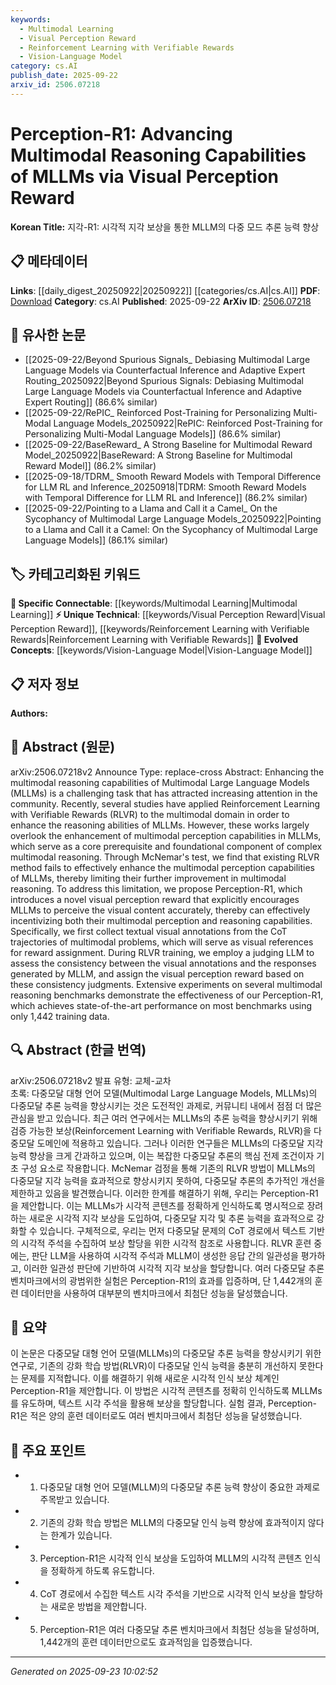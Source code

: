 ```yaml
---
keywords:
  - Multimodal Learning
  - Visual Perception Reward
  - Reinforcement Learning with Verifiable Rewards
  - Vision-Language Model
category: cs.AI
publish_date: 2025-09-22
arxiv_id: 2506.07218
---
```


<!-- KEYWORD_LINKING_METADATA:
{
  "processed_timestamp": "2025-09-23T10:02:52.706437",
  "vocabulary_version": "1.0",
  "selected_keywords": [
    "Multimodal Learning",
    "Visual Perception Reward",
    "Reinforcement Learning with Verifiable Rewards",
    "Vision-Language Model"
  ],
  "rejected_keywords": [],
  "similarity_scores": {
    "Multimodal Learning": 0.82,
    "Visual Perception Reward": 0.78,
    "Reinforcement Learning with Verifiable Rewards": 0.77,
    "Vision-Language Model": 0.8
  },
  "extraction_method": "AI_prompt_based",
  "budget_applied": true,
  "candidates_json": {
    "candidates": [
      {
        "surface": "Multimodal Large Language Models",
        "canonical": "Multimodal Learning",
        "aliases": [
          "MLLMs"
        ],
        "category": "specific_connectable",
        "rationale": "Links to the concept of integrating multiple modalities in language models, which is crucial for advanced reasoning tasks.",
        "novelty_score": 0.45,
        "connectivity_score": 0.88,
        "specificity_score": 0.7,
        "link_intent_score": 0.82
      },
      {
        "surface": "Visual Perception Reward",
        "canonical": "Visual Perception Reward",
        "aliases": [
          "Perception-R1"
        ],
        "category": "unique_technical",
        "rationale": "Introduces a novel concept specifically designed to enhance visual perception in multimodal models.",
        "novelty_score": 0.75,
        "connectivity_score": 0.65,
        "specificity_score": 0.8,
        "link_intent_score": 0.78
      },
      {
        "surface": "Reinforcement Learning with Verifiable Rewards",
        "canonical": "Reinforcement Learning with Verifiable Rewards",
        "aliases": [
          "RLVR"
        ],
        "category": "unique_technical",
        "rationale": "A specific technique applied to improve reasoning in multimodal models, relevant for linking advanced learning methods.",
        "novelty_score": 0.68,
        "connectivity_score": 0.7,
        "specificity_score": 0.75,
        "link_intent_score": 0.77
      },
      {
        "surface": "Vision-Language",
        "canonical": "Vision-Language Model",
        "aliases": [
          "Vision-Language"
        ],
        "category": "evolved_concepts",
        "rationale": "Represents the integration of visual and language data, a key area of development in multimodal AI.",
        "novelty_score": 0.5,
        "connectivity_score": 0.85,
        "specificity_score": 0.72,
        "link_intent_score": 0.8
      }
    ],
    "ban_list_suggestions": [
      "method",
      "experiment",
      "performance"
    ]
  },
  "decisions": [
    {
      "candidate_surface": "Multimodal Large Language Models",
      "resolved_canonical": "Multimodal Learning",
      "decision": "linked",
      "scores": {
        "novelty": 0.45,
        "connectivity": 0.88,
        "specificity": 0.7,
        "link_intent": 0.82
      }
    },
    {
      "candidate_surface": "Visual Perception Reward",
      "resolved_canonical": "Visual Perception Reward",
      "decision": "linked",
      "scores": {
        "novelty": 0.75,
        "connectivity": 0.65,
        "specificity": 0.8,
        "link_intent": 0.78
      }
    },
    {
      "candidate_surface": "Reinforcement Learning with Verifiable Rewards",
      "resolved_canonical": "Reinforcement Learning with Verifiable Rewards",
      "decision": "linked",
      "scores": {
        "novelty": 0.68,
        "connectivity": 0.7,
        "specificity": 0.75,
        "link_intent": 0.77
      }
    },
    {
      "candidate_surface": "Vision-Language",
      "resolved_canonical": "Vision-Language Model",
      "decision": "linked",
      "scores": {
        "novelty": 0.5,
        "connectivity": 0.85,
        "specificity": 0.72,
        "link_intent": 0.8
      }
    }
  ]
}
-->

# Perception-R1: Advancing Multimodal Reasoning Capabilities of MLLMs via Visual Perception Reward

**Korean Title:** 지각-R1: 시각적 지각 보상을 통한 MLLM의 다중 모드 추론 능력 향상

## 📋 메타데이터

**Links**: [[daily_digest_20250922|20250922]] [[categories/cs.AI|cs.AI]]
**PDF**: [Download](https://arxiv.org/pdf/2506.07218.pdf)
**Category**: cs.AI
**Published**: 2025-09-22
**ArXiv ID**: [2506.07218](https://arxiv.org/abs/2506.07218)

## 🔗 유사한 논문
- [[2025-09-22/Beyond Spurious Signals_ Debiasing Multimodal Large Language Models via Counterfactual Inference and Adaptive Expert Routing_20250922|Beyond Spurious Signals: Debiasing Multimodal Large Language Models via Counterfactual Inference and Adaptive Expert Routing]] (86.6% similar)
- [[2025-09-22/RePIC_ Reinforced Post-Training for Personalizing Multi-Modal Language Models_20250922|RePIC: Reinforced Post-Training for Personalizing Multi-Modal Language Models]] (86.6% similar)
- [[2025-09-22/BaseReward_ A Strong Baseline for Multimodal Reward Model_20250922|BaseReward: A Strong Baseline for Multimodal Reward Model]] (86.2% similar)
- [[2025-09-18/TDRM_ Smooth Reward Models with Temporal Difference for LLM RL and Inference_20250918|TDRM: Smooth Reward Models with Temporal Difference for LLM RL and Inference]] (86.2% similar)
- [[2025-09-22/Pointing to a Llama and Call it a Camel_ On the Sycophancy of Multimodal Large Language Models_20250922|Pointing to a Llama and Call it a Camel: On the Sycophancy of Multimodal Large Language Models]] (86.1% similar)

## 🏷️ 카테고리화된 키워드
**🔗 Specific Connectable**: [[keywords/Multimodal Learning|Multimodal Learning]]
**⚡ Unique Technical**: [[keywords/Visual Perception Reward|Visual Perception Reward]], [[keywords/Reinforcement Learning with Verifiable Rewards|Reinforcement Learning with Verifiable Rewards]]
**🚀 Evolved Concepts**: [[keywords/Vision-Language Model|Vision-Language Model]]

## 📋 저자 정보

**Authors:** 

## 📄 Abstract (원문)

arXiv:2506.07218v2 Announce Type: replace-cross 
Abstract: Enhancing the multimodal reasoning capabilities of Multimodal Large Language Models (MLLMs) is a challenging task that has attracted increasing attention in the community. Recently, several studies have applied Reinforcement Learning with Verifiable Rewards (RLVR) to the multimodal domain in order to enhance the reasoning abilities of MLLMs. However, these works largely overlook the enhancement of multimodal perception capabilities in MLLMs, which serve as a core prerequisite and foundational component of complex multimodal reasoning. Through McNemar's test, we find that existing RLVR method fails to effectively enhance the multimodal perception capabilities of MLLMs, thereby limiting their further improvement in multimodal reasoning. To address this limitation, we propose Perception-R1, which introduces a novel visual perception reward that explicitly encourages MLLMs to perceive the visual content accurately, thereby can effectively incentivizing both their multimodal perception and reasoning capabilities. Specifically, we first collect textual visual annotations from the CoT trajectories of multimodal problems, which will serve as visual references for reward assignment. During RLVR training, we employ a judging LLM to assess the consistency between the visual annotations and the responses generated by MLLM, and assign the visual perception reward based on these consistency judgments. Extensive experiments on several multimodal reasoning benchmarks demonstrate the effectiveness of our Perception-R1, which achieves state-of-the-art performance on most benchmarks using only 1,442 training data.

## 🔍 Abstract (한글 번역)

arXiv:2506.07218v2 발표 유형: 교체-교차  
초록: 다중모달 대형 언어 모델(Multimodal Large Language Models, MLLMs)의 다중모달 추론 능력을 향상시키는 것은 도전적인 과제로, 커뮤니티 내에서 점점 더 많은 관심을 받고 있습니다. 최근 여러 연구에서는 MLLMs의 추론 능력을 향상시키기 위해 검증 가능한 보상(Reinforcement Learning with Verifiable Rewards, RLVR)을 다중모달 도메인에 적용하고 있습니다. 그러나 이러한 연구들은 MLLMs의 다중모달 지각 능력 향상을 크게 간과하고 있으며, 이는 복잡한 다중모달 추론의 핵심 전제 조건이자 기초 구성 요소로 작용합니다. McNemar 검정을 통해 기존의 RLVR 방법이 MLLMs의 다중모달 지각 능력을 효과적으로 향상시키지 못하여, 다중모달 추론의 추가적인 개선을 제한하고 있음을 발견했습니다. 이러한 한계를 해결하기 위해, 우리는 Perception-R1을 제안합니다. 이는 MLLMs가 시각적 콘텐츠를 정확하게 인식하도록 명시적으로 장려하는 새로운 시각적 지각 보상을 도입하여, 다중모달 지각 및 추론 능력을 효과적으로 강화할 수 있습니다. 구체적으로, 우리는 먼저 다중모달 문제의 CoT 경로에서 텍스트 기반의 시각적 주석을 수집하여 보상 할당을 위한 시각적 참조로 사용합니다. RLVR 훈련 중에는, 판단 LLM을 사용하여 시각적 주석과 MLLM이 생성한 응답 간의 일관성을 평가하고, 이러한 일관성 판단에 기반하여 시각적 지각 보상을 할당합니다. 여러 다중모달 추론 벤치마크에서의 광범위한 실험은 Perception-R1의 효과를 입증하며, 단 1,442개의 훈련 데이터만을 사용하여 대부분의 벤치마크에서 최첨단 성능을 달성했습니다.

## 📝 요약

이 논문은 다중모달 대형 언어 모델(MLLMs)의 다중모달 추론 능력을 향상시키기 위한 연구로, 기존의 강화 학습 방법(RLVR)이 다중모달 인식 능력을 충분히 개선하지 못한다는 문제를 지적합니다. 이를 해결하기 위해 새로운 시각적 인식 보상 체계인 Perception-R1을 제안합니다. 이 방법은 시각적 콘텐츠를 정확히 인식하도록 MLLMs를 유도하며, 텍스트 시각 주석을 활용해 보상을 할당합니다. 실험 결과, Perception-R1은 적은 양의 훈련 데이터로도 여러 벤치마크에서 최첨단 성능을 달성했습니다.

## 🎯 주요 포인트

- 1. 다중모달 대형 언어 모델(MLLM)의 다중모달 추론 능력 향상이 중요한 과제로 주목받고 있습니다.
- 2. 기존의 강화 학습 방법은 MLLM의 다중모달 인식 능력 향상에 효과적이지 않다는 한계가 있습니다.
- 3. Perception-R1은 시각적 인식 보상을 도입하여 MLLM의 시각적 콘텐츠 인식을 정확하게 하도록 유도합니다.
- 4. CoT 경로에서 수집한 텍스트 시각 주석을 기반으로 시각적 인식 보상을 할당하는 새로운 방법을 제안합니다.
- 5. Perception-R1은 여러 다중모달 추론 벤치마크에서 최첨단 성능을 달성하며, 1,442개의 훈련 데이터만으로도 효과적임을 입증했습니다.


---

*Generated on 2025-09-23 10:02:52*